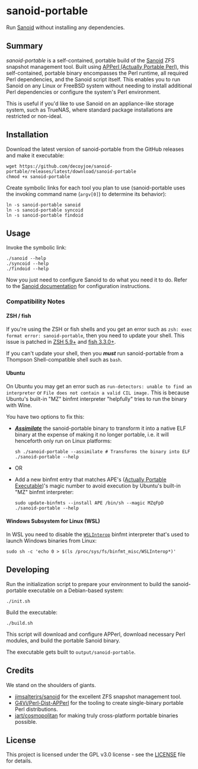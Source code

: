 
# sanoid-portable

Run [Sanoid](https://github.com/jimsalterjrs/sanoid) without installing any dependencies.

## Summary

*sanoid-portable* is a self-contained,  portable build of the [Sanoid](https://github.com/jimsalterjrs/sanoid) ZFS
snapshot management tool. Built using [APPerl (Actually Portable Perl)](https://computoid.com/APPerl/), this
self-contained, portable binary encompasses the Perl runtime, all required Perl dependencies, and the Sanoid script
itself. This enables you to run Sanoid on any Linux or FreeBSD system without needing to install additional Perl
dependencies or configure the system's Perl environment.

This is useful if you'd like to use Sanoid on an appliance-like storage system, such as TrueNAS, where standard package
installations are restricted or non-ideal.

## Installation

Download the latest version of sanoid-portable from the GitHub releases and make it executable:

```console
wget https://github.com/decoyjoe/sanoid-portable/releases/latest/download/sanoid-portable
chmod +x sanoid-portable
```

Create symbolic links for each tool you plan to use (sanoid-portable uses the invoking command name (`argv[0]`) to
determine its behavior):

```console
ln -s sanoid-portable sanoid
ln -s sanoid-portable syncoid
ln -s sanoid-portable findoid
```

## Usage

Invoke the symbolic link:

```console
./sanoid --help
./syncoid --help
./findoid --help
```

Now you just need to configure Sanoid to do what you need it to do. Refer to the [Sanoid
documentation](https://github.com/jimsalterjrs/sanoid) for configuration instructions.

### Compatibility Notes

#### ZSH / fish

If you're using the ZSH or fish shells and you get an error such as `zsh: exec format error: sanoid-portable`, then you
need to update your shell. This issue is patched in [ZSH
5.9+](https://github.com/zsh-users/zsh/commit/326d9c203b3980c0f841bc62b06e37134c6e51ea) and [fish
3.3.0+](https://github.com/fish-shell/fish-shell/commit/0048730a67a5e70cafce1fb725a4b28001d924ac).

If you can't update your shell, then you ***must*** run sanoid-portable from a Thompson Shell-compatible shell such as
`bash`.

#### Ubuntu

On Ubuntu you may get an error such as `run-detectors: unable to find an interpreter` or `File does not contain a valid
CIL image.` This is because Ubuntu's built-in "MZ" binfmt interpreter "helpfully" tries to run the binary with Wine.

You have two options to fix this:

- [***Assimilate***](https://github.com/jart/cosmopolitan/blob/3.9.7/tool/cosmocc/README.md#installation) the
  sanoid-portable binary to transform it into a native ELF binary at the expense of making it no longer portable, i.e.
  it will henceforth only run on Linux platforms:

    ```console
    sh ./sanoid-portable --assimilate # Transforms the binary into ELF
    ./sanoid-portable --help
    ```

- OR

- Add a new binfmt entry that matches APE's ([Actually Portable Executable](https://justine.lol/ape.html))'s magic number to avoid execution by Ubuntu's built-in "MZ" binfmt interpreter:

    ```console
    sudo update-binfmts --install APE /bin/sh --magic MZqFpD
    ./sanoid-portable --help
    ```

#### Windows Subsystem for Linux (WSL)

In WSL you need to disable the [`WSLInterop`](https://learn.microsoft.com/en-us/windows/wsl/filesystems#disable-interoperability) binfmt interpreter that's used to launch Windows binaries from Linux:

```console
sudo sh -c 'echo 0 > $(ls /proc/sys/fs/binfmt_misc/WSLInterop*)'
```

## Developing

Run the initialization script to prepare your environment to build the sanoid-portable executable on a Debian-based
system:

```console
./init.sh
```

Build the executable:

```console
./build.sh
```

This script will download and configure APPerl, download necessary Perl modules, and build the portable Sanoid binary.

The executable gets built to `output/sanoid-portable`.

## Credits

We stand on the shoulders of giants.

- [jimsalterjrs/sanoid](https://github.com/jimsalterjrs/sanoid) for the excellent ZFS snapshot management tool.
- [G4Vi/Perl-Dist-APPerl](https://github.com/G4Vi/Perl-Dist-APPerl) for the tooling to create single-binary portable
  Perl distributions.
- [jart/cosmopolitan](https://github.com/jart/cosmopolitan) for making truly cross-platform portable binaries possible.

## License

This project is licensed under the GPL v3.0 license - see the [LICENSE](LICENSE) file for details.
